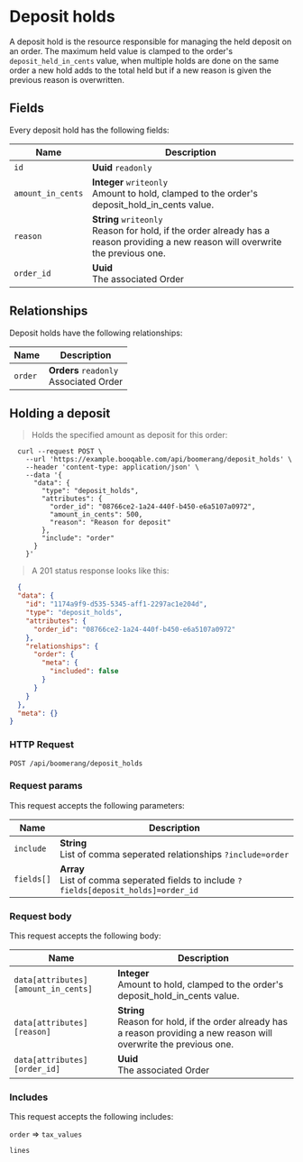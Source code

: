 # Deposit holds

A deposit hold is the resource responsible for managing the held deposit on an order. The maximum held value is clamped to the order's `deposit_held_in_cents` value, when multiple holds are done on the same order a new hold adds to the total held but if a new reason is given the previous reason is overwritten.

## Fields
Every deposit hold has the following fields:

Name | Description
-- | --
`id` | **Uuid** `readonly`<br>
`amount_in_cents` | **Integer** `writeonly`<br>Amount to hold, clamped to the order's deposit_hold_in_cents value.
`reason` | **String** `writeonly`<br>Reason for hold, if the order already has a reason providing a new reason will overwrite the previous one.
`order_id` | **Uuid** <br>The associated Order


## Relationships
Deposit holds have the following relationships:

Name | Description
-- | --
`order` | **Orders** `readonly`<br>Associated Order


## Holding a deposit



> Holds the specified amount as deposit for this order:

```shell
  curl --request POST \
    --url 'https://example.booqable.com/api/boomerang/deposit_holds' \
    --header 'content-type: application/json' \
    --data '{
      "data": {
        "type": "deposit_holds",
        "attributes": {
          "order_id": "08766ce2-1a24-440f-b450-e6a5107a0972",
          "amount_in_cents": 500,
          "reason": "Reason for deposit"
        },
        "include": "order"
      }
    }'
```

> A 201 status response looks like this:

```json
  {
  "data": {
    "id": "1174a9f9-d535-5345-aff1-2297ac1e204d",
    "type": "deposit_holds",
    "attributes": {
      "order_id": "08766ce2-1a24-440f-b450-e6a5107a0972"
    },
    "relationships": {
      "order": {
        "meta": {
          "included": false
        }
      }
    }
  },
  "meta": {}
}
```

### HTTP Request

`POST /api/boomerang/deposit_holds`

### Request params

This request accepts the following parameters:

Name | Description
-- | --
`include` | **String** <br>List of comma seperated relationships `?include=order`
`fields[]` | **Array** <br>List of comma seperated fields to include `?fields[deposit_holds]=order_id`


### Request body

This request accepts the following body:

Name | Description
-- | --
`data[attributes][amount_in_cents]` | **Integer** <br>Amount to hold, clamped to the order's deposit_hold_in_cents value.
`data[attributes][reason]` | **String** <br>Reason for hold, if the order already has a reason providing a new reason will overwrite the previous one.
`data[attributes][order_id]` | **Uuid** <br>The associated Order


### Includes

This request accepts the following includes:

`order` => 
`tax_values`


`lines`








